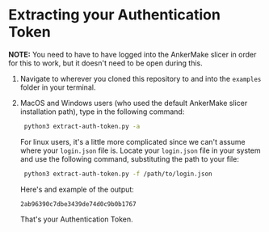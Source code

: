 # Extracting your Authentication Token

**NOTE:** You need to have to have logged into the AnkerMake slicer in order for this to work, but it doesn't need to be open during this.

1. Navigate to wherever you cloned this repository to and into the `examples` folder in your terminal.

2. MacOS and Windows users (who used the default AnkerMake slicer installation path), type in the following command:

   ```bash
    python3 extract-auth-token.py -a
   ```

   For linux users, it's a little more complicated since we can't assume where your `login.json` file is. Locate your `login.json` file in your system and use the following command, substituting the path to your file:

   ```bash
    python3 extract-auth-token.py -f /path/to/login.json
   ```

   Here's and example of the output:
   
   ```
   2ab96390c7dbe3439de74d0c9b0b1767
   ```
   
   That's your Authentication Token.
